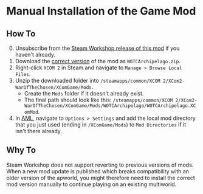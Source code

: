 # Manual Installation of the Game Mod

## How To

0. Unsubscribe from the [Steam Workshop release of this mod](https://steamcommunity.com/sharedfiles/filedetails/?id=3281191663) if you haven't already.
1. Download the [correct version](https://github.com/MaxReinstadler/WOTCArchipelago/releases) of the mod as `WOTCArchipelago.zip`.
2. Right-click `XCOM 2` in Steam and navigate to `Manage > Browse Local Files`.
3. Unzip the downloaded folder into `/steamapps/common/XCOM 2/XCom2-WarOfTheChosen/XComGame/Mods`.
    - Create the `Mods` folder if it doesn't already exist.
    - The final path should look like this: `/steamapps/common/XCOM 2/XCom2-WarOfTheChosen/XComGame/Mods/WOTCArchipelago/WOTCArchipelago.XComMod`.
4. In [AML](https://github.com/X2CommunityCore/xcom2-launcher), navigate to `Options > Settings` and add the local mod directory that you just used (ending in `/XComGame/Mods`) to `Mod Directories` if it isn't there already.

## Why To

Steam Workshop does not support reverting to previous versions of mods. When a new mod update is published which breaks compatibility with an older version of the apworld, you might therefore need to install the correct mod version manually to continue playing on an existing multiworld.
